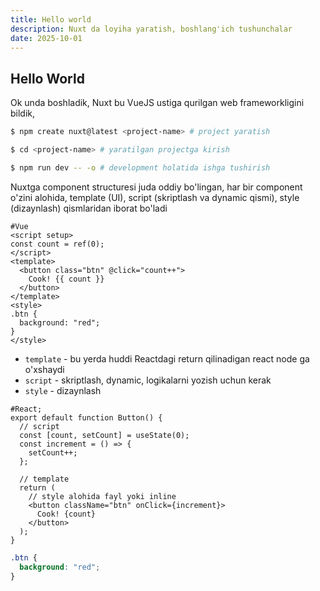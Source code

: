 ```yaml
---
title: Hello world
description: Nuxt da loyiha yaratish, boshlang'ich tushunchalar
date: 2025-10-01
---
```


## Hello World

<div class="my-md-content">
Ok unda boshladik, Nuxt bu VueJS ustiga qurilgan web frameworkligini bildik,

```bash
$ npm create nuxt@latest <project-name> # project yaratish

$ cd <project-name> # yaratilgan projectga kirish

$ npm run dev -- -o # development holatida ishga tushirish

```

Nuxtga component structuresi juda oddiy bo'lingan, har bir component o'zini alohida, template (UI), script (skriptlash va dynamic qismi), style (dizaynlash) qismlaridan iborat bo'ladi

```vue
#Vue
<script setup>
const count = ref(0);
</script>
<template>
  <button class="btn" @click="count++">
    Cook! {{ count }}
  </button>
</template>
<style>
.btn {
  background: "red";
}
</style>
```

- `template` - bu yerda huddi Reactdagi return qilinadigan react node ga o'xshaydi
- `script` - skriptlash, dynamic, logikalarni yozish uchun kerak
- `style` - dizaynlash

```tsx
#React;
export default function Button() {
  // script
  const [count, setCount] = useState(0);
  const increment = () => {
    setCount++;
  };

  // template
  return (
    // style alohida fayl yoki inline
    <button className="btn" onClick={increment}>
      Cook! {count}
    </button>
  );
}
```

```css
.btn {
  background: "red";
}
```

</div>
